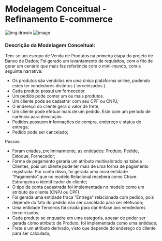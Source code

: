 #  Modelagem Conceitual - Refinamento E-commerce 
![img drawio](https://user-images.githubusercontent.com/91800929/190312323-9e635919-eb7b-4491-98c5-36284f9ebdbe.png)
![image](https://user-images.githubusercontent.com/91800929/191736176-09842f1f-e912-46ca-b3aa-9f3f6b960afd.png)

### Descrição da Modelagem Conceitual:

Tem-se um escopo de Venda de Produtos na primeira etapa do projeto de Banco de Dados;
Foi gerado um levantamento de requisitos, com o fito de gerar um cenário que mais faz referência com o mini-mundo, com a seguinte narrativa:

* Os produtos são vendidos em uma única plataforma online, podendo estes ter vendedores distintos ( terceirizados ).
*  Cada produto possui um fornecedor.
*  Um pedido pode conter um ou mais produtos.
*  Um cliente pode se cadastrar com seu CPF ou CNPJ;
*  O endereço do cliente gera o valor de frete;
*  Um cliente pode efetuar mais de um pedido. Este com um período de carência para devolução.
*  Pedidos possuem informações de compra, endereço e status de entrega;
*  Pedido pode ser cancelado;

Passos:
- Foram criadas, preliminarmente, as entidades: Produto, Pedido, Estoque, Fornecedor;
- Forma de pagamento geraria um atributo multivalorado na tabela Clientes, pois um cliente pode ter mais de uma forma de pagamento registrada.
  Por conta disso, foi gerada uma nova entidade "Pagamento",que no modelo Relacional receberá como Chave Estrangeira o identificador do cliente;
- O tipo de conta cadastrada foi implementada no modelo como um atributo de cliente (CNPJ ou CPF)
- Foi gerada uma entidade fraca "Entrega" relacionada com pedido, pois depende do fato do pedido não ser cancelado para ser efetivada;
- Uma entidade Terceiros foi criada para dar ênfase aos vendedores terceirizados;
- Cada produto se enquadra em uma categoria, apesar de poder ser gerada como atributo de Produto, foi implementada como uma entidade;
- Frete é um atributo derivado, visto que depende do endereço do cliente para ser calculado;

